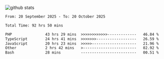 
![github stats](https://github-readme-stats.vercel.app/api?username=realmahd1&show_icons=true&theme=codeSTACKr&hide_rank=true&count_private=true)

<!--START_SECTION:waka-->

```txt
From: 20 September 2025 - To: 20 October 2025

Total Time: 92 hrs 50 mins

PHP               43 hrs 29 mins  >>>>>>>>>>>>-------------   46.84 %
TypeScript        24 hrs 41 mins  >>>>>>>------------------   26.59 %
JavaScript        20 hrs 23 mins  >>>>>--------------------   21.96 %
Other             2 hrs 42 mins   >------------------------   02.92 %
Bash              28 mins         -------------------------   00.51 %
```

<!--END_SECTION:waka-->
